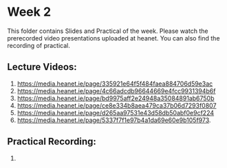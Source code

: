 # Week 2

This folder contains Slides and Practical of the week. Please watch the prerecorded video presentations uploaded at heanet. You can also find the recording of practical. 

Lecture Videos:
---------------
1. https://media.heanet.ie/page/335921e64f5f484faea884706d59e3ac
2. https://media.heanet.ie/page/4c66adcdb96644669e4fcc9931394b6f
3. https://media.heanet.ie/page/bd9975aff2e24948a35084891ab6750b
4. https://media.heanet.ie/page/ce8e334b8aea479ca37b06d7293f0807
5. https://media.heanet.ie/page/d265aa97531e43d58db50abf0e9cf224
6. https://media.heanet.ie/page/5337f7f1e97b4a1da69e60e9b105f973.

Practical Recording:
-------------------
1.
